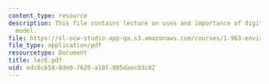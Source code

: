 ```yaml
---
content_type: resource
description: This file contains lecture on uses and importance of digital elevation
  model.
file: https://ol-ocw-studio-app-qa.s3.amazonaws.com/courses/1-963-environmental-engineering-applications-of-geographic-information-systems-fall-2004/edc6c6588de07620a18f805daec03c82_lec6.pdf
file_type: application/pdf
resourcetype: Document
title: lec6.pdf
uid: edc6c658-8de0-7620-a18f-805daec03c82
---
```

